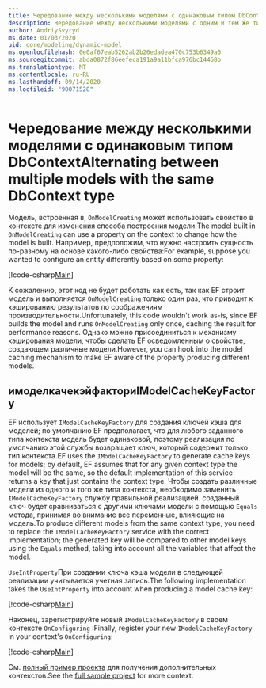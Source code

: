 ```yaml
---
title: Чередование между несколькими моделями с одинаковым типом DbContext — EF Core
description: Чередование между несколькими моделями с одним и тем же типом DbContext с помощью Entity Framework Core
author: AndriySvyryd
ms.date: 01/03/2020
uid: core/modeling/dynamic-model
ms.openlocfilehash: 0e0af67eab5262ab2b26edadea470c753b6349a0
ms.sourcegitcommit: abda0872f86eefeca191a9a11bfca976bc14468b
ms.translationtype: MT
ms.contentlocale: ru-RU
ms.lasthandoff: 09/14/2020
ms.locfileid: "90071528"
---
```

# <a name="alternating-between-multiple-models-with-the-same-dbcontext-type"></a><span data-ttu-id="8c238-103">Чередование между несколькими моделями с одинаковым типом DbContext</span><span class="sxs-lookup"><span data-stu-id="8c238-103">Alternating between multiple models with the same DbContext type</span></span>

<span data-ttu-id="8c238-104">Модель, встроенная в, `OnModelCreating` может использовать свойство в контексте для изменения способа построения модели.</span><span class="sxs-lookup"><span data-stu-id="8c238-104">The model built in `OnModelCreating` can use a property on the context to change how the model is built.</span></span> <span data-ttu-id="8c238-105">Например, предположим, что нужно настроить сущность по-разному на основе какого-либо свойства:</span><span class="sxs-lookup"><span data-stu-id="8c238-105">For example, suppose you wanted to configure an entity differently based on some property:</span></span>

[!code-csharp[Main](../../../samples/core/Modeling/DynamicModel/DynamicContext.cs?name=OnModelCreating)]

<span data-ttu-id="8c238-106">К сожалению, этот код не будет работать как есть, так как EF строит модель и выполняется `OnModelCreating` только один раз, что приводит к кэшированию результатов по соображениям производительности.</span><span class="sxs-lookup"><span data-stu-id="8c238-106">Unfortunately, this code wouldn't work as-is, since EF builds the model and runs `OnModelCreating` only once, caching the result for performance reasons.</span></span> <span data-ttu-id="8c238-107">Однако можно присоединиться к механизму кэширования модели, чтобы сделать EF осведомленным о свойстве, создающем различные модели.</span><span class="sxs-lookup"><span data-stu-id="8c238-107">However, you can hook into the model caching mechanism to make EF aware of the property producing different models.</span></span>

## <a name="imodelcachekeyfactory"></a><span data-ttu-id="8c238-108">имоделкачекэйфактори</span><span class="sxs-lookup"><span data-stu-id="8c238-108">IModelCacheKeyFactory</span></span>

<span data-ttu-id="8c238-109">EF использует `IModelCacheKeyFactory` для создания ключей кэша для моделей; по умолчанию EF предполагает, что для любого заданного типа контекста модель будет одинаковой, поэтому реализация по умолчанию этой службы возвращает ключ, который содержит только тип контекста.</span><span class="sxs-lookup"><span data-stu-id="8c238-109">EF uses the `IModelCacheKeyFactory` to generate cache keys for models; by default, EF assumes that for any given context type the model will be the same, so the default implementation of this service returns a key that just contains the context type.</span></span> <span data-ttu-id="8c238-110">Чтобы создать различные модели из одного и того же типа контекста, необходимо заменить `IModelCacheKeyFactory` службу правильной реализацией. созданный ключ будет сравниваться с другими ключами модели с помощью `Equals` метода, принимая во внимание все переменные, влияющие на модель.</span><span class="sxs-lookup"><span data-stu-id="8c238-110">To produce different models from the same context type, you need to replace the `IModelCacheKeyFactory` service with the correct implementation; the generated key will be compared to other model keys using the `Equals` method, taking into account all the variables that affect the model.</span></span>

<span data-ttu-id="8c238-111">`UseIntProperty`При создании ключа кэша модели в следующей реализации учитывается учетная запись.</span><span class="sxs-lookup"><span data-stu-id="8c238-111">The following implementation takes the `UseIntProperty` into account when producing a model cache key:</span></span>

[!code-csharp[Main](../../../samples/core/Modeling/DynamicModel/DynamicModelCacheKeyFactory.cs?name=DynamicModel)]

<span data-ttu-id="8c238-112">Наконец, зарегистрируйте новый `IModelCacheKeyFactory` в своем контексте `OnConfiguring` :</span><span class="sxs-lookup"><span data-stu-id="8c238-112">Finally, register your new `IModelCacheKeyFactory` in your context's `OnConfiguring`:</span></span>

[!code-csharp[Main](../../../samples/core/Modeling/DynamicModel/DynamicContext.cs?name=OnConfiguring)]

<span data-ttu-id="8c238-113">См. [полный пример проекта](https://github.com/dotnet/EntityFramework.Docs/tree/master/samples/core/Modeling/DynamicModel) для получения дополнительных контекстов.</span><span class="sxs-lookup"><span data-stu-id="8c238-113">See the [full sample project](https://github.com/dotnet/EntityFramework.Docs/tree/master/samples/core/Modeling/DynamicModel) for more context.</span></span>

